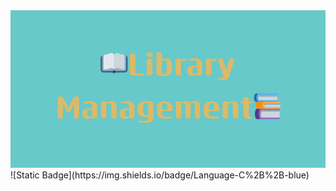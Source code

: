 <img src="img/bannerLib.png" alt="Banner" Title="Library Management">
![Static Badge](https://img.shields.io/badge/Language-C%2B%2B-blue)
